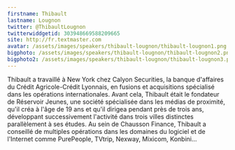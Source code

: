 ```yaml
---
firstname: Thibault 
lastname: Lougnon
twitter: @ThibaultLougnon
twitterwiddgetid: 303948669588209665
site: http://fr.textmaster.com
avatar: /assets/images/speakers/thibault-lougnon/thibault-lougnon1.png
bigphoto: /assets/images/speakers/thibault-lougnon/thibault-lougnon2.png
bigphoto2: /assets/images/speakers/thibault-lougnon/thibault-lougnon3.png
---
```


Thibault a travaillé à New York chez Calyon Securities, la banque d'affaires du Crédit Agricole-Crédit Lyonnais, en fusions et acquisitions spécialisé dans les opérations internationales. Avant cela, Thibault était le fondateur de Réservoir Jeunes, une société spécialisée dans les médias de proximité, qu'il créa à l'âge de 19 ans et qu'il dirigea pendant près de trois ans, développant successivement l'activité dans trois villes distinctes parallèlement à ses études. Au sein de Chausson Finance, Thibault a conseillé de multiples opérations dans les domaines du logiciel et de l'Internet comme PurePeople, TVtrip, Nexway, Mixicom, Konbini...
